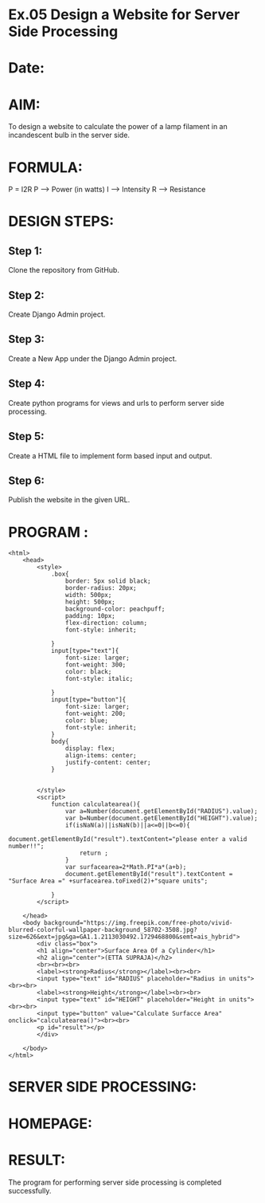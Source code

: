 # Ex.05 Design a Website for Server Side Processing
# Date:
# AIM:
To design a website to calculate the power of a lamp filament in an incandescent bulb in the server side.

# FORMULA:
P = I2R
P --> Power (in watts)
 I --> Intensity
 R --> Resistance

# DESIGN STEPS:
## Step 1:
Clone the repository from GitHub.

## Step 2:
Create Django Admin project.

## Step 3:
Create a New App under the Django Admin project.

## Step 4:
Create python programs for views and urls to perform server side processing.

## Step 5:
Create a HTML file to implement form based input and output.

## Step 6:
Publish the website in the given URL.

# PROGRAM :
```
<html>
    <head>
        <style>
            .box{
                border: 5px solid black;
                border-radius: 20px;
                width: 500px;
                height: 500px;
                background-color: peachpuff;
                padding: 10px;
                flex-direction: column;
                font-style: inherit;
                
            }
            input[type="text"]{
                font-size: larger;
                font-weight: 300;
                color: black;
                font-style: italic;
                
            }
            input[type="button"]{
                font-size: larger;
                font-weight: 200;
                color: blue;
                font-style: inherit;
            }
            body{
                display: flex;
                align-items: center;
                justify-content: center;
            }


        </style>
        <script>
            function calculatearea(){
                var a=Number(document.getElementById("RADIUS").value);
                var b=Number(document.getElementById("HEIGHT").value);
                if(isNaN(a)||isNaN(b)||a<=0||b<=0){
                    document.getElementById("result").textContent="please enter a valid number!!";
                    return ;
                }
                var surfacearea=2*Math.PI*a*(a+b);
                document.getElementById("result").textContent = "Surface Area =" +surfacearea.toFixed(2)+"square units";

            }
        </script>

    </head>
    <body background="https://img.freepik.com/free-photo/vivid-blurred-colorful-wallpaper-background_58702-3508.jpg?size=626&ext=jpg&ga=GA1.1.2113030492.1729468800&semt=ais_hybrid">
        <div class="box">
        <h1 align="center">Surface Area Of a Cylinder</h1>
        <h2 align="center">(ETTA SUPRAJA)</h2>
        <br><br><br>
        <label><strong>Radius</strong></label><br><br>
        <input type="text" id="RADIUS" placeholder="Radius in units"><br><br>
        <label><strong>Height</strong></label><br><br>
        <input type="text" id="HEIGHT" placeholder="Height in units"><br><br>
        <input type="button" value="Calculate Surfacce Area" onclick="calculatearea()"><br><br>
        <p id="result"></p>
        </div>

    </body>
</html>
```
# SERVER SIDE PROCESSING:
# HOMEPAGE:
# RESULT:
The program for performing server side processing is completed successfully.
